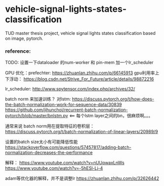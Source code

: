# vehicle-signal-lights-states-classification
TUD master thesis project, vehicle signal lights states classification based on image, pytorch.

### reference:
TODO: 设置一下dataloader 的num-worker 和 pin-mem
加一个lr_scheduler

GPU 优化：prefechter:     https://zhuanlan.zhihu.com/p/66145913
gpu利用率上下浮动：    https://blog.csdn.net/Strive_For_Future/article/details/98872216

lr_scheduler:
http://www.spytensor.com/index.php/archives/32/

batch norm 来加速训练？ 
对lstm: https://discuss.pytorch.org/t/how-does-the-batch-normalization-work-for-sequence-data/30839
https://github.com/jihunchoi/recurrent-batch-normalization-pytorch/blob/master/bnlstm.py <== 每个lstm layer之间的bn，很麻烦啊。。。

通常来说 batch norm用在提取特征的卷积层：
https://discuss.pytorch.org/t/batch-normalization-of-linear-layers/20989/9

设置的batch size太小有可能降低性能
https://stackoverflow.com/questions/57457817/adding-batch-normalization-decreases-the-performance

解释： https://www.youtube.com/watch?v=nUUqwaxLnWs
https://www.youtube.com/watch?v=-5hESl-Lj-4

adam等优化器的解释，并不是调整lr
https://zhuanlan.zhihu.com/p/32626442

